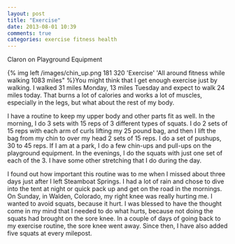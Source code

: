 ```yaml
---
layout: post
title: "Exercise"
date: 2013-08-01 10:39
comments: true
categories: exercise fitness health
---
```

Claron on Playground Equipment

{% img left /images/chin_up.png 181 320 'Exercise' 'All around fitness while walking 1083 miles" %}You might think that I get enough exercise just by walking.  I walked 31 miles Monday, 13 miles Tuesday and expect to walk 24 miles today.  That burns a lot of calories and works a lot of muscles, especially in the legs, but what about the rest of my body.

I have a routine to keep my upper body and other parts fit as well.  In the morning, I do 3 sets with 15 reps of 3 different types of squats.  I do 2 sets of 15 reps with each arm of curls lifting my 25 pound bag, and then I lift the bag from my chin to over my head 2 sets of 15 reps.  I do a set of pushups, 30 to 45 reps.  If I am at a park, I do a few chin-ups and pull-ups on the playground equipment.  In the evenings, I do the squats with just one set of each of the 3.  I have some other stretching that I do during the day.  

I found out how important this routine was to me when I missed about three days just after I left Steamboat Springs.  I had a lot of rain and chose to dive into the tent at night or quick pack up and get on the road in the mornings.  On Sunday, in Walden, Colorado, my right knee was really hurting me.  I wanted to avoid squats, because it hurt.  I was blessed to have the thought come in my mind that I needed to do what hurts, because not doing the squats had brought on the sore knee.  In a couple of days of going back to my exercise routine, the sore knee went away.  Since then, I have also added five squats at every milepost. 
